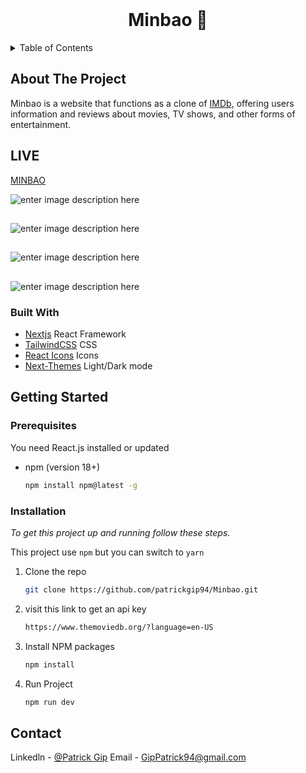 <!-- PROJECT LOGO -->
<br />
<div align="center">

  <h1 align="center">Minbao 🍞</h1>
</div>



<!-- TABLE OF CONTENTS -->
<details>
  <summary>Table of Contents</summary>
  <ol>
    <li>
      <a href="#about-the-project">About The Project</a>
      <ul>
        <li><a href="#built-with">Built With</a></li>
      </ul>
    </li>
    <li>
      <a href="#getting-started">Getting Started</a>
      <ul>
        <li><a href="#prerequisites">Prerequisites</a></li>
        <li><a href="#installation">Installation</a></li>
      </ul>
    </li>
    <li><a href="#contact">Contact</a></li>
  </ol>
</details>



<!-- ABOUT THE PROJECT -->
## About The Project

Minbao is a website that functions as a clone of [IMDb](https://www.imdb.com/), offering users information and reviews about movies, TV shows, and other forms of entertainment.

## LIVE
[MINBAO](https://minbao.vercel.app/)


![enter image description here](https://i.imgur.com/vTm1mvn.png)
##

![enter image description here](https://i.imgur.com/cXjJ0a8.png)
##

![enter image description here](https://i.imgur.com/yCkeQB8.png)
##
![enter image description here](https://i.imgur.com/EeJdHyM.png)


### Built With

* [Nextjs](https://nextjs.org/docs) React Framework
* [TailwindCSS](https://v2.tailwindcss.com/docs) CSS
* [React Icons](https://react-icons.github.io/react-icons/) Icons
* [Next-Themes](https://www.npmjs.com/package/next-themes?activeTab=readme) Light/Dark mode




<!-- GETTING STARTED -->
## Getting Started

### Prerequisites

You need React.js installed or updated

* npm (version 18+)
  ```sh
  npm install npm@latest -g
  ```

### Installation

_To get this project up and running follow these steps._

<!-- 1. Get a free API Key at [https://www.themoviedb.org/?language=en-US](https://example.com) -->
This project use `npm` but you can switch to `yarn`

1. Clone the repo
   ```sh
   git clone https://github.com/patrickgip94/Minbao.git
   ```

2. visit this link to get an api key
    ```sh
    https://www.themoviedb.org/?language=en-US
    ```
3. Install NPM packages
   ```sh
   npm install
   ```

4. Run Project
   ```sh
   npm run dev
   ```


<!-- CONTACT -->
## Contact

Linkedln - [@Patrick Gip](https://www.linkedin.com/in/patrickgip94/)
Email - GipPatrick94@gmail.com
